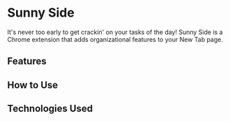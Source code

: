 # Sunny Side

It's never too early to get crackin' on your tasks of the day! Sunny Side is a Chrome extension that adds organizational features to your New Tab page. 

## Features

## How to Use

## Technologies Used
